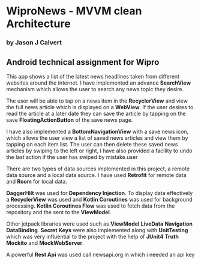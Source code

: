 # WiproNews - MVVM clean Architecture
### by Jason J Calvert

## Android technical assignment for Wipro

This app shows a list of the latest news headlines taken from different websites around the internet.
I have implemented an advance **SearchView** mechanism which allows the user to search any news topic
they desire.

The user will be able to tap on a news item in the **RecyclerView** and view the full news article
which is displayed on a **WebView**. If the user desires to read the article at a later date they
can save the article by tapping on the save **FloatingActionButton** of the save news page.

I have also implemented a **BottomNavigationView** with a save news icon, which allows the user
view a list of saved news articles and view them by tapping on each item list.
The user can then delete these saved news articles by swiping to the left or right, I have also
provided a facility to undo the last action if the user has swiped by mistake.user

There are two types of data sources implemented in this project, a remote data source and a local
data source. I have used **Retrofit** for remote data and **Room** for local data.

**DaggerHilt** was used for **Dependency Injection**.
To display data effectively a **RecyclerView** was used and **Kotlin Coroutines** was used for
background processing.
**Kotlin Coroutines Flow** was used to fetch data from the repository and the sent to the **ViewModel**.

Other jetpack libraries were used such as **ViewModel** **LiveData** **Navigation** **DataBinding**.
**Secret Keys** were also implemented along with **UnitTesting** which was very influential to the
project with the help of **JUnit4** **Truth** **Mockito** and **MockWebServer**.

A powerful **Rest Api** was used call newsapi.org in which i needed an api key











